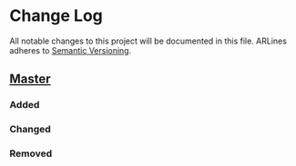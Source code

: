 # Change Log
All notable changes to this project will be documented in this file.
ARLines adheres to [Semantic Versioning](http://semver.org/).

## [Master](https://github.com/miles-au/ARLines)
### Added

### Changed

### Removed
